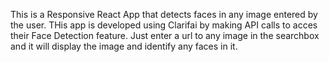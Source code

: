 This is a Responsive React App that detects faces in any image entered by the user.
THis app is developed using Clarifai by making API calls to acces their Face Detection feature.
Just enter a url to any image in the searchbox and it will display the image and identify any faces in it.
